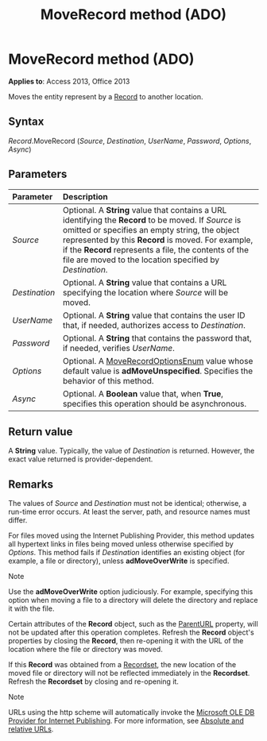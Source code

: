 ﻿---
title: MoveRecord method (ADO)
TOCTitle: MoveRecord method (ADO)
ms:assetid: efc341a2-0e08-a838-5925-8d4c46377e48
ms:mtpsurl: https://msdn.microsoft.com/library/JJ250217(v=office.15)
ms:contentKeyID: 48548588
ms.date: 09/18/2015
mtps_version: v=office.15
---

# MoveRecord method (ADO)

**Applies to**: Access 2013, Office 2013
 
Moves the entity represent by a [Record](record-object-ado.md) to another location.

## Syntax

*Record*.MoveRecord (*Source*, *Destination*, *UserName*, *Password*, *Options*, *Async*)

## Parameters

|Parameter|Description|
|:--------|:----------|
|*Source* |Optional. A **String** value that contains a URL identifying the **Record** to be moved. If *Source* is omitted or specifies an empty string, the object represented by this **Record** is moved. For example, if the **Record** represents a file, the contents of the file are moved to the location specified by *Destination*.|
|*Destination* |Optional. A **String** value that contains a URL specifying the location where *Source* will be moved.|
|*UserName* |Optional. A **String** value that contains the user ID that, if needed, authorizes access to *Destination*.|
|*Password* |Optional. A **String** that contains the password that, if needed, verifies *UserName*.|
|*Options* |Optional. A [MoveRecordOptionsEnum](moverecordoptionsenum.md) value whose default value is **adMoveUnspecified**. Specifies the behavior of this method.|
|*Async* |Optional. A **Boolean** value that, when **True**, specifies this operation should be asynchronous.|

## Return value

A **String** value. Typically, the value of *Destination* is returned. However, the exact value returned is provider-dependent.

## Remarks

The values of *Source* and *Destination* must not be identical; otherwise, a run-time error occurs. At least the server, path, and resource names must differ.

For files moved using the Internet Publishing Provider, this method updates all hypertext links in files being moved unless otherwise specified by *Options*. This method fails if *Destination* identifies an existing object (for example, a file or directory), unless **adMoveOverWrite** is specified.

> [!NOTE]
> Use the **adMoveOverWrite** option judiciously. For example, specifying this option when moving a file to a directory will delete the directory and replace it with the file.

Certain attributes of the **Record** object, such as the [ParentURL](parenturl-property-ado.md) property, will not be updated after this operation completes. Refresh the **Record** object's properties by closing the **Record**, then re-opening it with the URL of the location where the file or directory was moved.

If this **Record** was obtained from a [Recordset](recordset-object-ado.md), the new location of the moved file or directory will not be reflected immediately in the **Recordset**. Refresh the **Recordset** by closing and re-opening it.

> [!NOTE]
> URLs using the http scheme will automatically invoke the [Microsoft OLE DB Provider for Internet Publishing](microsoft-ole-db-provider-for-internet-publishing.md). For more information, see [Absolute and relative URLs](absolute-and-relative-urls.md).


